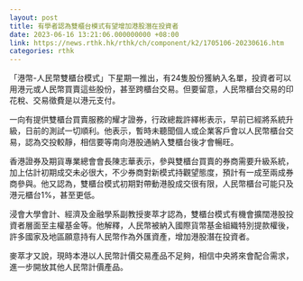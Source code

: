 ```yaml
---
layout: post
title: 有學者認為雙櫃台模式有望增加港股潛在投資者
date: 2023-06-16 13:21:06.000000000 +08:00
link: https://news.rthk.hk/rthk/ch/component/k2/1705106-20230616.htm
categories: rthk
---
```


「港幣-人民幣雙櫃台模式」下星期一推出，有24隻股份獲納入名單，投資者可以用港元或人民幣買賣這些股份，甚至跨櫃台交易。但要留意，人民幣櫃台交易的印花稅、交易徵費是以港元支付。

一向有提供雙櫃台買賣服務的耀才證券，行政總裁許繹彬表示，早前已經將系統升級，日前的測試一切順利。他表示，暫時未聽聞個人或企業客戶會以人民幣櫃台交易，認為交投較靜，相信要等南向港股通納入雙櫃台後才會暢旺。

香港證券及期貨專業總會會長陳志華表示，參與雙櫃台買賣的券商需要升級系統，加上估計初期成交未必很大，不少券商對新模式持觀望態度，預計有一成至兩成券商參與。他又認為，雙櫃台模式初期對帶動港股成交很有限，人民幣櫃台可能只及港元櫃台1%，甚至更低。

浸會大學會計、經濟及金融學系副教授麥萃才認為，雙櫃台模式有機會擴闊港股投資者層面至主權基金等。他解釋，人民幣被納入國際貨幣基金組織特別提款權後，許多國家及地區願意持有人民幣作為外匯資產，增加港股潛在投資者。

麥萃才又說，現時本港以人民幣計價交易產品不足夠，相信中央將來會配合需求，進一步開放其他人民幣計價產品。
